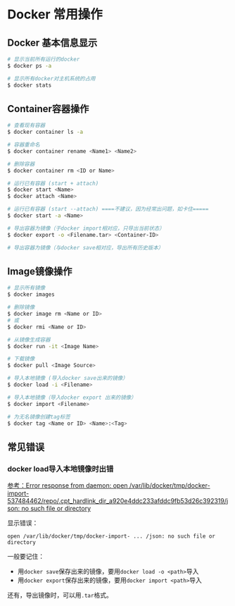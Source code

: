 # Docker 常用操作

## Docker 基本信息显示

```sh
# 显示当前所有运行的docker
$ docker ps -a

# 显示所有docker对主机系统的占用
$ docker stats
```


## Container容器操作

```sh
# 查看现有容器
$ docker container ls -a

# 容器重命名
$ docker container rename <Name1> <Name2>

# 删除容器
$ docker container rm <ID or Name>

# 运行已有容器 (start + attach)
$ docker start <Name>
$ docker attach <Name>

# 运行已有容器 (start --attach) ====不建议，因为经常出问题，如卡住=====
$ docker start -a <Name>

# 导出容器为镜像（于docker import相对应，只导出当前状态）
$ docker export -o <Filename.tar> <Container-ID>

# 导出容器为镜像（与docker save相对应，导出所有历史版本）
```

## Image镜像操作

```sh
# 显示所有镜像
$ docker images

# 删除镜像
$ docker image rm <Name or ID>
# 或
$ docker rmi <Name or ID>

# 从镜像生成容器
$ docker run -it <Image Name>

# 下载镜像
$ docker pull <Image Source>

# 导入本地镜像 (导入docker save出来的镜像）
$ docker load -i <Filename>

# 导入本地镜像（导入docker export 出来的镜像）
$ docker import <Filename>

# 为无名镜像创建tag标签
$ docker tag <Name or ID> <Name>:<Tag>
```


## 常见错误

### docker load导入本地镜像时出错
[参考：Error response from daemon: open /var/lib/docker/tmp/docker-import-537484462/repo/.cpt_hardlink_dir_a920e4ddc233afddc9fb53d26c392319/json: no such file or directory](https://github.com/moby/moby/issues/19566)

显示错误：
```
open /var/lib/docker/tmp/docker-import- ... /json: no such file or directory
```

一般要记住：
- 用`docker save`保存出来的镜像，要用`docker load -o <path>`导入
- 用`docker export`保存出来的镜像，要用`docker import <path>`导入

还有，导出镜像时，可以用`.tar`格式。